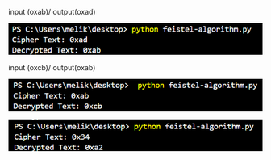 input (oxab)/ output(oxad)


![fig1](https://github.com/melixmn/cryptography/blob/main/oxab.png)

input (oxcb)/ output(oxab)

![fig1](https://github.com/melixmn/cryptography/blob/main/oxcb.png)

![fig1](https://github.com/melixmn/cryptography/blob/main/oxa2.png)
